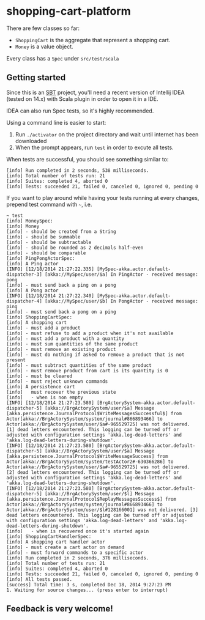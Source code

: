 # shopping-cart-platform
       
There are few classes so far:

 * `ShoppingCart` is the aggregate that represent a shopping cart.
 * `Money` is a value object.
 
Every class has a `Spec` under `src/test/scala`

## Getting started

Since this is an [SBT](http://www.scala-sbt.org/) project, you'll need a recent version of Intellij IDEA (tested on 14.x) 
with Scala plugin in order to open it in a IDE. 

IDEA can also run Spec tests, so it's highly recommended.

Using a command line is easier to start:

 1. Run `./activator` on the project directory and wait until internet has been downloaded
 2. When the prompt appears, run `test` in order to excute all tests.
 
When tests are successful, you should see something similar to:

```
[info] Run completed in 2 seconds, 538 milliseconds.
[info] Total number of tests run: 21
[info] Suites: completed 4, aborted 0
[info] Tests: succeeded 21, failed 0, canceled 0, ignored 0, pending 0
```
If you want to play around while having your tests running at every changes, prepend test command with `~`, i.e. 

```
~ test
[info] MoneySpec:
[info] Money
[info] - should be created from a String
[info] - should be summable
[info] - should be subtractable
[info] - should be rounded as 2 decimals half-even
[info] - should be comparable
[info] PingPongActorSpec:
[info] A Ping actor
[INFO] [12/18/2014 21:27:22.335] [MySpec-akka.actor.default-dispatcher-3] [akka://MySpec/user/$a] In PingActor - received message: pong
[info] - must send back a ping on a pong
[info] A Pong actor
[INFO] [12/18/2014 21:27:22.340] [MySpec-akka.actor.default-dispatcher-4] [akka://MySpec/user/$b] In PongActor - received message: ping
[info] - must send back a pong on a ping
[info] ShoppingCartSpec:
[info] A shopping cart
[info] - must add a product
[info] - must refuse to add a product when it's not available
[info] - must add a product with a quantity
[info] - must sum quantities of the same product
[info] - must remove an existing product
[info] - must do nothing if asked to remove a product that is not present
[info] - must subtract quantities of the same product
[info] - must remove product from cart is its quantity is 0
[info] - must be cleared
[info] - must reject unknown commands
[info] A persistence cart
[info]   must recover the previous state 
[info]   - when is non empty
[INFO] [12/18/2014 21:27:23.580] [BrgActorySystem-akka.actor.default-dispatcher-5] [akka://BrgActorySystem/user/$a] Message [akka.persistence.JournalProtocol$WriteMessagesSuccessful$] from Actor[akka://BrgActorySystem/system/journal#866893466] to Actor[akka://BrgActorySystem/user/$a#-965529725] was not delivered. [1] dead letters encountered. This logging can be turned off or adjusted with configuration settings 'akka.log-dead-letters' and 'akka.log-dead-letters-during-shutdown'.
[INFO] [12/18/2014 21:27:23.580] [BrgActorySystem-akka.actor.default-dispatcher-5] [akka://BrgActorySystem/user/$a] Message [akka.persistence.JournalProtocol$WriteMessageSuccess] from Actor[akka://BrgActorySystem/system/testActor2#-630366286] to Actor[akka://BrgActorySystem/user/$a#-965529725] was not delivered. [2] dead letters encountered. This logging can be turned off or adjusted with configuration settings 'akka.log-dead-letters' and 'akka.log-dead-letters-during-shutdown'.
[INFO] [12/18/2014 21:27:23.580] [BrgActorySystem-akka.actor.default-dispatcher-5] [akka://BrgActorySystem/user/$l] Message [akka.persistence.JournalProtocol$ReplayMessagesSuccess$] from Actor[akka://BrgActorySystem/system/journal#866893466] to Actor[akka://BrgActorySystem/user/$l#128166001] was not delivered. [3] dead letters encountered. This logging can be turned off or adjusted with configuration settings 'akka.log-dead-letters' and 'akka.log-dead-letters-during-shutdown'.
[info]   - when is recovered once it's started again
[info] ShoppingCartHandlerSpec:
[info] A shopping cart handler actor
[info] - must create a cart actor on demand
[info] - must forward commands to a specific actor
[info] Run completed in 2 seconds, 376 milliseconds.
[info] Total number of tests run: 21
[info] Suites: completed 4, aborted 0
[info] Tests: succeeded 21, failed 0, canceled 0, ignored 0, pending 0
[info] All tests passed.
[success] Total time: 3 s, completed Dec 18, 2014 9:27:23 PM
1. Waiting for source changes... (press enter to interrupt)
```


## Feedback is very welcome!